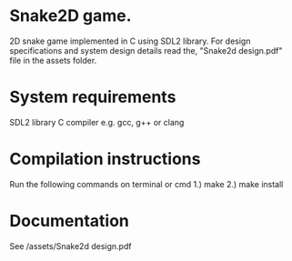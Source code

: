 # Snake2D game.
2D snake game implemented in C using SDL2 library.
For design specifications and system design details read the, "Snake2d design.pdf" file in the assets folder.

# System requirements
SDL2 library
C compiler e.g. gcc, g++ or clang

# Compilation instructions
Run the following commands on terminal or cmd
1.) make
2.) make install

# Documentation
See /assets/Snake2d design.pdf
